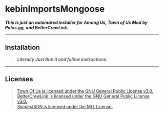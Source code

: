 # kebinImportsMongoose
***This is just an automated installer for Among Us, Town of Us Mod by Polus.gg, and BetterCrewLink.***

---

## Installation
> ***Literally Just Run it and follow instructions.***

---

## Licenses

> [Town Of Us is licensed under the GNU General Public License v3.0.](https://github.com/polusgg/Town-Of-Us/blob/master/LICENSE)  
> [BetterCrewLink is licensed under the GNU General Public License v3.0.](https://github.com/OhMyGuus/BetterCrewLink/blob/nightly/LICENSE)  
> [SimpleJSON is licensed under the MIT License.](https://github.com/Bunny83/SimpleJSON/blob/master/LICENSE)  